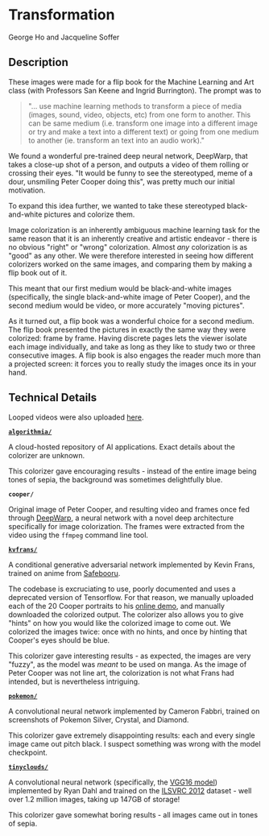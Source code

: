 # Transformation

George Ho and Jacqueline Soffer

## Description

These images were made for a flip book for the Machine Learning and Art class
(with Professors San Keene and Ingrid Burrington). The prompt was to

> "... use machine learning methods to transform a piece of media (images,
> sound, video, objects, etc) from one form to another. This can be same medium
> (i.e. transform one image into a different image or try and make a text into
> a different text) or going from one medium to another (ie. transform an text
> into an audio work)."

We found a wonderful pre-trained deep neural network, DeepWarp, that takes a
close-up shot of a person, and outputs a video of them rolling or crossing their
eyes. "It would be funny to see the stereotyped, meme of a dour, unsmiling Peter
Cooper doing this", was pretty much our initial motivation.

To expand this idea further, we wanted to take these stereotyped black-and-white
pictures and colorize them. 

Image colorization is an inherently ambiguous machine learning task for the same
reason that it is an inherently creative and artistic endeavor - there is no
obvious "right" or "wrong" colorization. Almost _any_ colorization is as "good"
as any other. We were therefore interested in seeing how different colorizers
worked on the same images, and comparing them by making a flip book out of it.

This meant that our first medium would be black-and-white images (specifically,
the single black-and-white image of Peter Cooper), and the second medium would
be video, or more accurately "moving pictures".

As it turned out, a flip book was a wonderful choice for a second medium. The
flip book presented the pictures in exactly the same way they were colorized:
frame by frame. Having discrete pages lets the viewer isolate each image
individually, and take as long as they like to study two or three consecutive
images. A flip book is also engages the reader much more than a projected screen:
it forces you to really study the images once its in your hand.

## Technical Details

Looped videos were also uploaded
[here](https://www.flickr.com/photos/155778261@N04/albums/72157664214657357).

**[`algorithmia/`](https://demos.algorithmia.com/colorize-photos/)**

A cloud-hosted repository of AI applications. Exact details about the colorizer
are unknown.

This colorizer gave encouraging results - instead of the entire image being
tones of sepia, the background was sometimes delightfully blue.

**`cooper/`**

Original image of Peter Cooper, and resulting video and frames once fed through
[DeepWarp](http://sites.skoltech.ru/compvision/projects/deepwarp/), a neural
network with a novel deep architecture specifically for image colorization. The
frames were extracted from the video using the `ffmpeg` command line tool.

**[`kvfrans/`](http://color.kvfrans.com/)**

A conditional generative adversarial network implemented by Kevin Frans, trained
on anime from [Safebooru](https://safebooru.org/).

The codebase is excruciating to use, poorly documented and uses a deprecated
version of Tensorflow. For that reason, we manually uploaded each of the 20
Cooper portraits to his [online demo](http://color.kvfrans.com/draw), and
manually downloaded the colorized output. The colorizer also allows you to give
"hints" on how you would like the colorized image to come out. We colorized the
images twice: once with no hints, and once by hinting that Cooper's eyes should
be blue.

This colorizer gave interesting results - as expected, the images are very
"fuzzy", as the model was _meant_ to be used on manga. As the image of Peter
Cooper was not line art, the colorization is not what Frans had intended, but is
nevertheless intriguing.

**[`pokemon/`](https://github.com/cameronfabbri/Colorful-Image-Colorization)**

A convolutional neural network implemented by Cameron Fabbri, trained on
screenshots of Pokemon Silver, Crystal, and Diamond.

This colorizer gave extremely disappointing results: each and every single image
came out pitch black. I suspect something was wrong with the model
checkpoint.

**[`tinyclouds/`](http://tinyclouds.org/colorize/)**

A convolutional neural network (specifically, the [VGG16
model](https://gist.github.com/ksimonyan/211839e770f7b538e2d8)) implemented by
Ryan Dahl and trained on the [ILSVRC
2012](http://academictorrents.com/details/a306397ccf9c2ead27155983c254227c0fd938e2/tech)
dataset - well over 1.2 million images, taking up 147GB of storage!

This colorizer gave somewhat boring results - all images came out in tones of
sepia.

